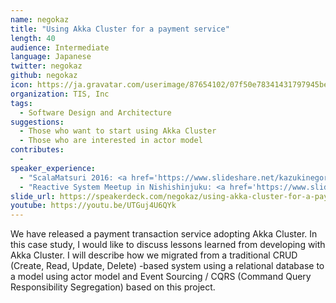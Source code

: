 ```yaml
---
name: negokaz
title: "Using Akka Cluster for a payment service"
length: 40
audience: Intermediate
language: Japanese
twitter: negokaz
github: negokaz
icon: https://ja.gravatar.com/userimage/87654102/07f50e78341431797945bea715291ebe.jpg?size=200
organization: TIS, Inc
tags:
  - Software Design and Architecture
suggestions:
  - Those who want to start using Akka Cluster
  - Those who are interested in actor model
contributes:
  - 
speaker_experience:
  - "ScalaMatsuri 2016: <a href='https://www.slideshare.net/kazukinegoro5/akka-streams-100-scalamatsuri'>https://www.slideshare.net/kazukinegoro5/akka-streams-100-scalamatsuri</a>"
  - "Reactive System Meetup in Nishishinjuku: <a href='https://www.slideshare.net/negokaz/lagom-reactive-microservices-architecture'>https://www.slideshare.net/negokaz/lagom-reactive-microservices-architecture</a>"
slide_url: https://speakerdeck.com/negokaz/using-akka-cluster-for-a-payment-service
youtube: https://youtu.be/UTGuj4U6QYk
---
```

We have released a payment transaction service adopting Akka Cluster. In this case study, I would like to discuss lessons learned from developing with Akka Cluster. I will describe how we migrated from a traditional CRUD (Create, Read, Update, Delete) -based system using a relational database to a model using actor model and Event Sourcing / CQRS (Command Query Responsibility Segregation) based on this project.
